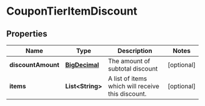 
# CouponTierItemDiscount

## Properties
Name | Type | Description | Notes
------------ | ------------- | ------------- | -------------
**discountAmount** | [**BigDecimal**](BigDecimal.md) | The amount of subtotal discount |  [optional]
**items** | **List&lt;String&gt;** | A list of items which will receive this discount. |  [optional]




